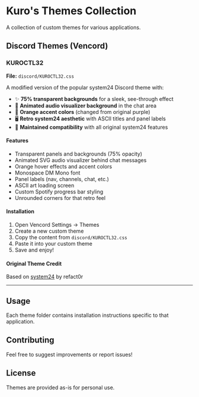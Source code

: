 # Kuro's Themes Collection

A collection of custom themes for various applications.

## Discord Themes (Vencord)

### KUROCTL32
**File:** `discord/KUROCTL32.css`

A modified version of the popular system24 Discord theme with:
- ✨ **75% transparent backgrounds** for a sleek, see-through effect
- 🎵 **Animated audio visualizer background** in the chat area
- 🧡 **Orange accent colors** (changed from original purple)
- 🖥️ **Retro system24 aesthetic** with ASCII titles and panel labels
- 📱 **Maintained compatibility** with all original system24 features

#### Features
- Transparent panels and backgrounds (75% opacity)
- Animated SVG audio visualizer behind chat messages
- Orange hover effects and accent colors
- Monospace DM Mono font
- Panel labels (nav, channels, chat, etc.)
- ASCII art loading screen
- Custom Spotify progress bar styling
- Unrounded corners for that retro feel

#### Installation
1. Open Vencord Settings → Themes
2. Create a new custom theme
3. Copy the content from `discord/KUROCTL32.css`
4. Paste it into your custom theme
5. Save and enjoy!

#### Original Theme Credit
Based on [system24](https://github.com/refact0r/system24) by refact0r

---

## Usage
Each theme folder contains installation instructions specific to that application.

## Contributing
Feel free to suggest improvements or report issues!

## License
Themes are provided as-is for personal use.
